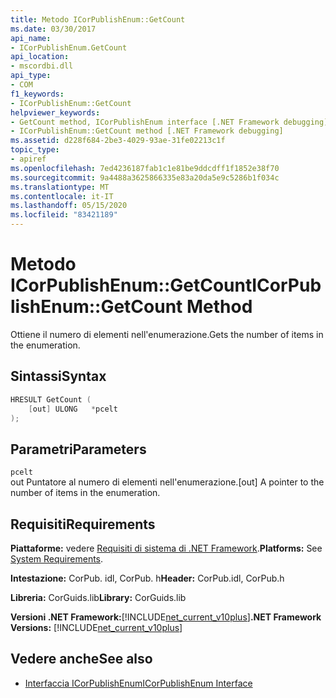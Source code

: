 ```yaml
---
title: Metodo ICorPublishEnum::GetCount
ms.date: 03/30/2017
api_name:
- ICorPublishEnum.GetCount
api_location:
- mscordbi.dll
api_type:
- COM
f1_keywords:
- ICorPublishEnum::GetCount
helpviewer_keywords:
- GetCount method, ICorPublishEnum interface [.NET Framework debugging]
- ICorPublishEnum::GetCount method [.NET Framework debugging]
ms.assetid: d228f684-2be3-4029-93ae-31fe02213c1f
topic_type:
- apiref
ms.openlocfilehash: 7ed4236187fab1c1e81be9ddcdff1f1852e38f70
ms.sourcegitcommit: 9a4488a3625866335e83a20da5e9c5286b1f034c
ms.translationtype: MT
ms.contentlocale: it-IT
ms.lasthandoff: 05/15/2020
ms.locfileid: "83421189"
---
```

# <a name="icorpublishenumgetcount-method"></a><span data-ttu-id="9a1e5-102">Metodo ICorPublishEnum::GetCount</span><span class="sxs-lookup"><span data-stu-id="9a1e5-102">ICorPublishEnum::GetCount Method</span></span>
<span data-ttu-id="9a1e5-103">Ottiene il numero di elementi nell'enumerazione.</span><span class="sxs-lookup"><span data-stu-id="9a1e5-103">Gets the number of items in the enumeration.</span></span>  
  
## <a name="syntax"></a><span data-ttu-id="9a1e5-104">Sintassi</span><span class="sxs-lookup"><span data-stu-id="9a1e5-104">Syntax</span></span>  
  
```cpp  
HRESULT GetCount (  
    [out] ULONG   *pcelt  
);  
```  
  
## <a name="parameters"></a><span data-ttu-id="9a1e5-105">Parametri</span><span class="sxs-lookup"><span data-stu-id="9a1e5-105">Parameters</span></span>  
 `pcelt`  
 <span data-ttu-id="9a1e5-106">out Puntatore al numero di elementi nell'enumerazione.</span><span class="sxs-lookup"><span data-stu-id="9a1e5-106">[out] A pointer to the number of items in the enumeration.</span></span>  
  
## <a name="requirements"></a><span data-ttu-id="9a1e5-107">Requisiti</span><span class="sxs-lookup"><span data-stu-id="9a1e5-107">Requirements</span></span>  
 <span data-ttu-id="9a1e5-108">**Piattaforme:** vedere [Requisiti di sistema di .NET Framework](../../get-started/system-requirements.md).</span><span class="sxs-lookup"><span data-stu-id="9a1e5-108">**Platforms:** See [System Requirements](../../get-started/system-requirements.md).</span></span>  
  
 <span data-ttu-id="9a1e5-109">**Intestazione:** CorPub. idl, CorPub. h</span><span class="sxs-lookup"><span data-stu-id="9a1e5-109">**Header:** CorPub.idl, CorPub.h</span></span>  
  
 <span data-ttu-id="9a1e5-110">**Libreria:** CorGuids.lib</span><span class="sxs-lookup"><span data-stu-id="9a1e5-110">**Library:** CorGuids.lib</span></span>  
  
 <span data-ttu-id="9a1e5-111">**Versioni .NET Framework:**[!INCLUDE[net_current_v10plus](../../../../includes/net-current-v10plus-md.md)]</span><span class="sxs-lookup"><span data-stu-id="9a1e5-111">**.NET Framework Versions:** [!INCLUDE[net_current_v10plus](../../../../includes/net-current-v10plus-md.md)]</span></span>  
  
## <a name="see-also"></a><span data-ttu-id="9a1e5-112">Vedere anche</span><span class="sxs-lookup"><span data-stu-id="9a1e5-112">See also</span></span>

- [<span data-ttu-id="9a1e5-113">Interfaccia ICorPublishEnum</span><span class="sxs-lookup"><span data-stu-id="9a1e5-113">ICorPublishEnum Interface</span></span>](icorpublishenum-interface.md)
